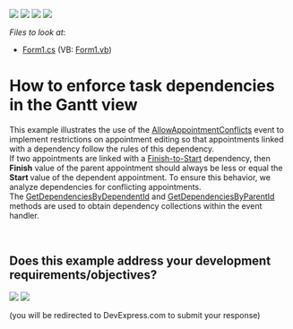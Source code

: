 <!-- default badges list -->
![](https://img.shields.io/endpoint?url=https://codecentral.devexpress.com/api/v1/VersionRange/128634819/11.2.5%2B)
[![](https://img.shields.io/badge/Open_in_DevExpress_Support_Center-FF7200?style=flat-square&logo=DevExpress&logoColor=white)](https://supportcenter.devexpress.com/ticket/details/E3579)
[![](https://img.shields.io/badge/📖_How_to_use_DevExpress_Examples-e9f6fc?style=flat-square)](https://docs.devexpress.com/GeneralInformation/403183)
[![](https://img.shields.io/badge/💬_Leave_Feedback-feecdd?style=flat-square)](#does-this-example-address-your-development-requirementsobjectives)
<!-- default badges end -->
<!-- default file list -->
*Files to look at*:

* [Form1.cs](./CS/GanttRestrictions/Form1.cs) (VB: [Form1.vb](./VB/GanttRestrictions/Form1.vb))
<!-- default file list end -->
# How to enforce task dependencies in the Gantt view


<p>This example illustrates the use of the <a href="http://documentation.devexpress.com/#WPF/DevExpressXpfSchedulerSchedulerControl_AllowAppointmentConflictstopic"><u>AllowAppointmentConflicts</u></a> event to implement restrictions on appointment editing so that appointments linked with a dependency  follow the rules of this dependency. <br />
If two appointments are linked with a <a href="http://documentation.devexpress.com/#CoreLibraries/DevExpressXtraSchedulerAppointmentDependencyTypeEnumtopic"><u>Finish-to-Start</u></a> dependency, then <strong>Finish</strong> value of the parent appointment should always be less or equal the <strong>Start </strong>value of the dependent appointment. To ensure this behavior, we analyze dependencies for conflicting appointments.<br />
The <a href="http://documentation.devexpress.com/#CoreLibraries/DevExpressXtraSchedulerAppointmentDependencyBaseCollection_GetDependenciesByDependentIdtopic"><u>GetDependenciesByDependentId</u></a> and <a href="http://documentation.devexpress.com/#CoreLibraries/DevExpressXtraSchedulerAppointmentDependencyBaseCollection_GetDependenciesByParentIdtopic"><u>GetDependenciesByParentId</u></a> methods are used to obtain dependency collections within the event handler.</p>

<br/>


<!-- feedback -->
## Does this example address your development requirements/objectives?

[<img src="https://www.devexpress.com/support/examples/i/yes-button.svg"/>](https://www.devexpress.com/support/examples/survey.xml?utm_source=github&utm_campaign=winforms-scheduler-enforce-task-dependencies-gantt-view&~~~was_helpful=yes) [<img src="https://www.devexpress.com/support/examples/i/no-button.svg"/>](https://www.devexpress.com/support/examples/survey.xml?utm_source=github&utm_campaign=winforms-scheduler-enforce-task-dependencies-gantt-view&~~~was_helpful=no)

(you will be redirected to DevExpress.com to submit your response)
<!-- feedback end -->
